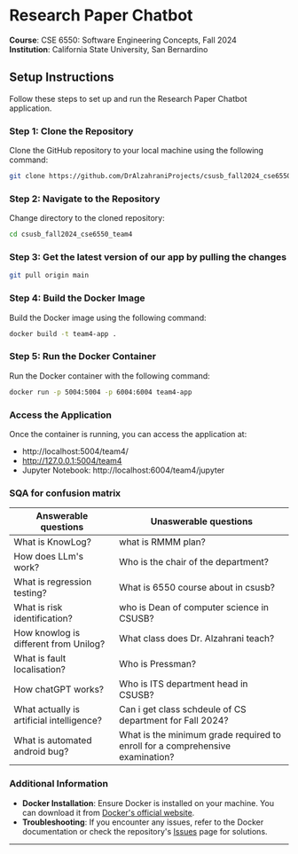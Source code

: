 # Research Paper Chatbot
**Course**: CSE 6550: Software Engineering Concepts, Fall 2024  
**Institution**: California State University, San Bernardino

## Setup Instructions

Follow these steps to set up and run the Research Paper Chatbot application.

### Step 1: Clone the Repository

Clone the GitHub repository to your local machine using the following command:

```bash
git clone https://github.com/DrAlzahraniProjects/csusb_fall2024_cse6550_team4.git
```

### Step 2: Navigate to the Repository

Change directory to the cloned repository:

```bash
cd csusb_fall2024_cse6550_team4
```
### Step 3: Get the latest version of our app by pulling the changes

```bash
git pull origin main
```
### Step 4: Build the Docker Image

Build the Docker image using the following command:

```bash
docker build -t team4-app .
```

### Step 5: Run the Docker Container

Run the Docker container with the following command:

```bash
docker run -p 5004:5004 -p 6004:6004 team4-app
```

### Access the Application

Once the container is running, you can access the application at:

- http://localhost:5004/team4/
- http://127.0.0.1:5004/team4
- Jupyter Notebook: http://localhost:6004/team4/jupyter
### SQA for confusion matrix

| **Answerable questions**                   |  **Unaswerable questions**                                                    |
|-------------------------------------       |-------------------------------------------------------------------------------|
| What is KnowLog?                           | what is RMMM plan?                                                            |
| How does LLm's work?                       | Who is the chair of the department?                                           | 
| What is regression testing?                | What is 6550 course about in csusb?                                           |
| What is risk identification?               | who is Dean of computer science in CSUSB?                                     |
| How knowlog is different from Unilog?      | What class does Dr. Alzahrani teach?                                          |
| What is fault localisation?                | Who is Pressman?                                                              |
| How chatGPT works?                         | Who is ITS department head in CSUSB?                                          |
| What actually is artificial intelligence?  | Can i get class schdeule of CS department for Fall 2024?                      |
| What is automated android bug?             | What is the minimum grade required to enroll for a comprehensive examination? |


### Additional Information

- **Docker Installation**: Ensure Docker is installed on your machine. You can download it from [Docker's official website](https://www.docker.com/products/docker-desktop).
- **Troubleshooting**: If you encounter any issues, refer to the Docker documentation or check the repository's [Issues](https://github.com/DrAlzahraniProjects/csusb_fall2024_cse6550_team4/issues) page for solutions.

---
